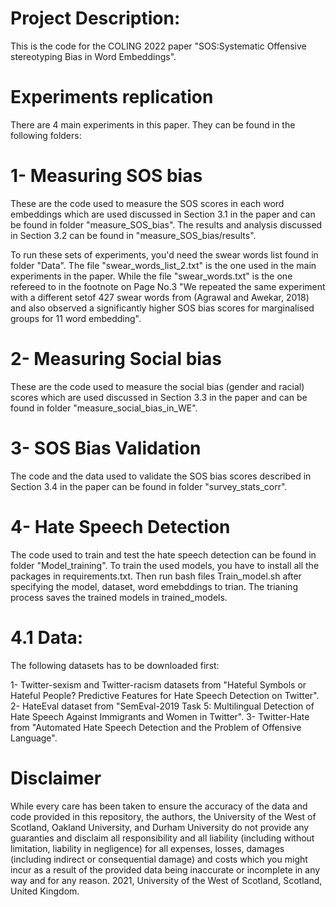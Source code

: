 Project Description:
=====================
This is the code for the COLING 2022 paper "SOS:Systematic Offensive stereotyping Bias in Word Embeddings". 


Experiments replication
========================
There are 4 main experiments in this paper. They can be found in the following folders:


1- Measuring SOS bias
======================
These are the code used to measure the SOS scores in each word embeddings which are used discussed in Section 3.1 in the paper and can be found in folder "measure_SOS_bias". The results and analysis discussed in Section 3.2 can be found in "measure_SOS_bias/results".

To run these sets of experiments, you'd need the swear words list found in folder "Data". The file "swear_words_list_2.txt" is the one used in the main experiments in the paper. While the file "swear_words.txt" is the one refereed to in the footnote on Page No.3 "We repeated the same experiment with a different setof 427 swear words from (Agrawal and Awekar, 2018) and also observed a significantly higher SOS bias scores for marginalised groups for 11 word embedding".


2- Measuring Social bias
========================
These are the code used to measure the social bias (gender and racial) scores which are used discussed in Section 3.3 in the paper and can be found in folder "measure_social_bias_in_WE".

3- SOS Bias Validation
======================
The code and the data used to validate the SOS bias scores described in Section 3.4 in the paper can be found in folder "survey_stats_corr". 


4- Hate Speech Detection
==========================
The code used to train and test the hate speech detection can be found in folder "Model_training". To train the used models, you have to install all the packages in requirements.txt. Then run bash files Train_model.sh after specifying the model, dataset, word emebddings to trian. The trianing process saves the trained models in trained_models.

4.1 Data:
===========
The following datasets has to be downloaded first:

1- Twitter-sexism and Twitter-racism datasets from "Hateful Symbols or Hateful People? Predictive Features for Hate Speech Detection on Twitter".
2- HateEval dataset from "SemEval-2019 Task 5: Multilingual Detection of Hate Speech Against Immigrants and Women in Twitter".
3- Twitter-Hate from "Automated Hate Speech Detection and the Problem of Offensive Language".


Disclaimer
==========
While every care has been taken to ensure the accuracy of the data and code provided in this repository, the authors, the University of the West of Scotland, Oakland University, and Durham University do not provide any guaranties and disclaim all responsibility and all liability (including without limitation, liability in negligence) for all expenses, losses, damages (including indirect or consequential damage) and costs which you might incur as a result of the provided data being inaccurate or incomplete in any way and for any reason. 2021, University of the West of Scotland, Scotland, United Kingdom.





